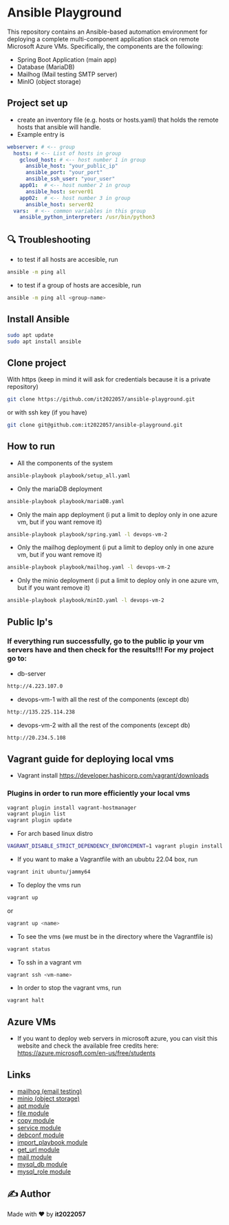 # Ansible Playground 

This repository contains an Ansible-based automation environment for deploying a complete multi-component application stack on remote Microsoft Azure VMs. Specifically, the components are the following:

* Spring Boot Application (main app)
* Database (MariaDB)
* Mailhog (Mail testing SMTP server)
* MinIO (object storage)

## Project set up
* create an inventory file (e.g. hosts or hosts.yaml) that holds the remote hosts that ansible will handle.
* Example entry is
```yaml
webserver: # <-- group
  hosts: # <-- List of hosts in group
    gcloud_host: # <-- host number 1 in group
      ansible_host: "your_public_ip"
      ansible_port: "your_port"
      ansible_ssh_user: "your_user"
    app01:  # <-- host number 2 in group
      ansible_host: server01
    app02:  # <-- host number 3 in group
      ansible_host: server02
  vars:  # <-- common variables in this group
    ansible_python_interpreter: /usr/bin/python3
```

## 🔍 Troubleshooting

* to test if all hosts are accesible, run
```bash
ansible -m ping all
```
* to test if a group of hosts are accesible, run
```bash
ansible -m ping all <group-name>
```

## Install Ansible

```bash
sudo apt update
sudo apt install ansible
```

## Clone project

With https (keep in mind it will ask for credentials because it is a private repository)
```bash
git clone https://github.com/it2022057/ansible-playground.git
```
or with ssh key (if you have)
```bash
git clone git@github.com:it2022057/ansible-playground.git
```

## How to run

* All the components of the system
```bash
ansible-playbook playbook/setup_all.yaml 
```

* Only the mariaDB deployment
```bash
ansible-playbook playbook/mariaDB.yaml
```

* Only the main app deployment (i put a limit to deploy only in one azure vm, but if you want remove it)
```bash
ansible-playbook playbook/spring.yaml -l devops-vm-2
```

* Only the mailhog deployment (i put a limit to deploy only in one azure vm, but if you want remove it)
```bash
ansible-playbook playbook/mailhog.yaml -l devops-vm-2
```

* Only the minio deployment (i put a limit to deploy only in one azure vm, but if you want remove it)
```bash
ansible-playbook playbook/minIO.yaml -l devops-vm-2
```


## Public Ip's

### If everything run successfully, go to the public ip your vm servers have and then check for the results!!! For my project go to:

* db-server
```bash
http://4.223.107.0
```

* devops-vm-1 with all the rest of the components (except db)
```bash
http://135.225.114.238
```

* devops-vm-2 with all the rest of the components (except db)
```bash
http://20.234.5.108
```


## Vagrant guide for deploying local vms
* Vagrant install https://developer.hashicorp.com/vagrant/downloads 

### Plugins in order to run more efficiently your local vms

```bash
vagrant plugin install vagrant-hostmanager
vagrant plugin list
vagrant plugin update
```

* For arch based linux distro 
```bash
VAGRANT_DISABLE_STRICT_DEPENDENCY_ENFORCEMENT=1 vagrant plugin install hostmanager
```

* If you want to make a Vagrantfile with an ububtu 22.04 box, run

```bash
vagrant init ubuntu/jammy64
```

* To deploy the vms run
```bash
vagrant up
```
or
```bash
vagrant up <name> 
```

* To see the vms (we must be in the directory where the Vagrantfile is)
```bash
vagrant status
```

* To ssh in a vagrant vm
```bash
vagrant ssh <vm-name>
```

* In order to stop the vagrant vms, run
```bash
vagrant halt
```

## Azure VMs

* If you want to deploy web servers in microsoft azure, you can visit this website and check the available free credits here: https://azure.microsoft.com/en-us/free/students

## Links
* [mailhog (email testing)](https://github.com/mailhog/MailHog)
* [minio (object storage)](https://min.io/)
* [apt module](https://docs.ansible.com/ansible/latest/collections/ansible/builtin/apt_module.html)
* [file module](https://docs.ansible.com/ansible/latest/collections/ansible/builtin/file_module.html)
* [copy module](https://docs.ansible.com/ansible/latest/collections/ansible/builtin/copy_module.html)
* [service module](https://docs.ansible.com/ansible/latest/collections/ansible/builtin/service_module.html)
* [debconf module](https://docs.ansible.com/ansible/latest/collections/ansible/builtin/debconf_module.html)
* [import_playbook module](https://docs.ansible.com/ansible/latest/collections/ansible/builtin/import_playbook_module.html)
* [get_url module](https://docs.ansible.com/ansible/latest/collections/ansible/builtin/get_url_module.html)
* [mail module](https://docs.ansible.com/ansible/2.9/modules/mail_module.html)
* [mysql_db module](https://docs.ansible.com/ansible/latest/collections/community/mysql/mysql_db_module.html)
* [mysql_role module](https://docs.ansible.com/ansible/latest/collections/community/mysql/mysql_role_module.html)

## ✍️ Author

Made with ❤️ by **it2022057**